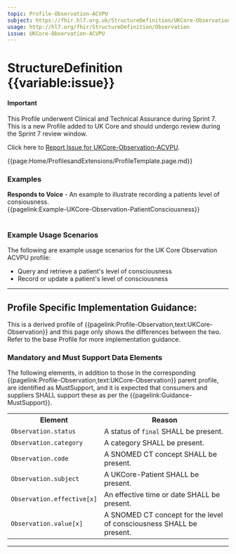 ```yaml
---
topic: Profile-Observation-ACVPU
subject: https://fhir.hl7.org.uk/StructureDefinition/UKCore-Observation-ACVPU
usage: http://hl7.org/fhir/StructureDefinition/Observation
issue: UKCore-Observation-ACVPU
---
```


# StructureDefinition {{variable:issue}}

<div id="newAsset" markdown="span" class="alert alert-success" role="alert"><h4><i class="fa fa-star"></i> Important</h4>

This Profile underwent Clinical and Technical Assurance during Sprint 7. This is a new Profile added to UK Core and should undergo review during the Sprint 7 review window.

Click here to <a href="https://simplifier.net/HL7FHIRUKCoreR4/UKCore-Observation-ACVPU/~issues?level=File">Report Issue for UKCore-Observation-ACVPU</a>.
</div>

<nocheck>
{{page:Home/ProfilesandExtensions/ProfileTemplate.page.md}}

<div id="Examples" class="tabcontent">
  <h3>Examples</h3>
<b>Responds to Voice</b> - An example to illustrate recording a patients level of consiousness.<br/>
{{pagelink:Example-UKCore-Observation-PatientConsciousness}}<br><br>
</div>
</nocheck>


<div id="ProfileGuidance">

### Example Usage Scenarios ###
The following are example usage scenarios for the UK Core Observation ACVPU profile:

- Query and retrieve a patient's level of consciousness
- Record or update a patient's level of consciousness

<hr class="thickline">

## Profile Specific Implementation Guidance: ##

This is a derived profile of {{pagelink:Profile-Observation,text:UKCore-Observation}} and this page only shows the differences between the two. Refer to the base Profile for more implementation guidance.

### Mandatory and Must Support Data Elements

The following elements, in addition to those in the corresponding {{pagelink:Profile-Observation,text:UKCore-Observation}} parent profile, are identified as MustSupport, and it is expected that consumers and suppliers SHALL support these as per the {{pagelink:Guidance-MustSupport}}.

<table class="assets" title="MustSupport element list">
<tr>
<th class="width30">Element</th>
<th class="width70">Reason</th>
</tr>
<tr>
<td><code>Observation.status</code></td>
<td>A status of <code>final</code> SHALL be present.</td>
</tr>
<tr>
<td><code>Observation.category</code></td>
<td>A category SHALL be present.</td>
</tr>
<tr>
<td><code>Observation.code</code></td>
<td>A SNOMED CT concept SHALL be present.</td>
</tr>
<tr>
<td><code>Observation.subject</code></td>
<td>A UKCore-Patient SHALL be present.</td>
</tr>
<tr>
<td><code>Observation.effective[x]</code></td>
<td>An effective time or date SHALL be present.</td>
</tr>
<tr>
<td><code>Observation.value[x]</code></td>
<td>A SNOMED CT concept for the level of consciousness SHALL be present.</td>
</tr>
</table>

</div>

---
